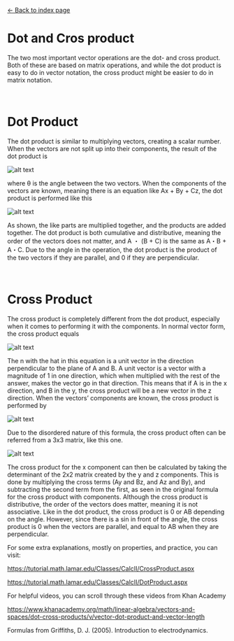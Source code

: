 [<- Back to index page](https://cpawley.github.io/HHG2-MSP-Physics/Index)
# Dot and Cros product

The two most important vector operations are the dot- and cross product. Both of these are based on matrix operations, and while the dot product is easy to do in vector notation, the cross product might be easier to do in matrix notation. 

<br>

# Dot Product

The dot product is similar to multiplying vectors, creating a scalar number. When the vectors are not split up into their components, the result of the dot product is 

![alt text](https://github.com/cpawley/HHG2-MSP-Physics/blob/Floris-Images/1%20(2).png?raw=true)

where θ is the angle between the two vectors. When the components of the vectors are known, meaning there is an equation like Ax + By + Cz, the dot product is performed like this 

![alt text](https://github.com/cpawley/HHG2-MSP-Physics/blob/Floris-Images/2.png?raw=true)

As shown, the like parts are multiplied together, and the products are added together. The dot product is both cumulative and distributive, meaning the order of the vectors does not matter, and A ・ (B + C) is the same as A・B + A・C.
Due to the angle in the operation, the dot product is the product of the two vectors if they are parallel, and 0 if they are perpendicular. 

<br>

# Cross Product

The cross product is completely different from the dot product, especially when it comes to performing it with the components. In normal vector form, the cross product equals 

![alt text](https://github.com/cpawley/HHG2-MSP-Physics/blob/Floris-Images/3.png?raw=true)

The n with the hat in this equation is a unit vector in the direction perpendicular to the plane of A and B. A unit vector is a vector with a magnitude of 1 in one direction, which when multiplied with the rest of the answer, makes the vector go in that direction. This means that if A is in the x direction, and B in the y, the cross product will be a new vector in the z direction. When the vectors’ components are known, the cross product is performed by 

![alt text](https://github.com/cpawley/HHG2-MSP-Physics/blob/Floris-Images/4.png?raw=true)

Due to the disordered nature of this formula, the cross product often can be referred from a 3x3 matrix, like this one. 

![alt text](https://github.com/cpawley/HHG2-MSP-Physics/blob/Floris-Images/5%20(2).png?raw=true)

The cross product for the x component can then be calculated by taking the determinant of the 2x2 matrix created by the y and z components. This is done by multiplying the cross terms (Ay and Bz, and Az and By), and subtracting the second term from the first, as seen in the original formula for the cross product with components. 
Although the cross product is distributive, the order of the vectors does matter, meaning it is not associative. 
Like in the dot product, the cross product is 0 or AB depending on the angle. However, since there is a sin in front of the angle, the cross product is 0 when the vectors are parallel, and equal to AB when they are perpendicular.

For some extra explanations, mostly on properties, and practice, you can visit:

[https://tutorial.math.lamar.edu/Classes/CalcII/CrossProduct.aspx ](https://tutorial.math.lamar.edu/Classes/CalcII/CrossProduct.aspx )

[https://tutorial.math.lamar.edu/Classes/CalcII/DotProduct.aspx ](https://tutorial.math.lamar.edu/Classes/CalcII/DotProduct.aspx )

For helpful videos, you can scroll through these videos from Khan Academy

[https://www.khanacademy.org/math/linear-algebra/vectors-and-spaces/dot-cross-products/v/vector-dot-product-and-vector-length ](https://www.khanacademy.org/math/linear-algebra/vectors-and-spaces/dot-cross-products/v/vector-dot-product-and-vector-length)

Formulas from Griffiths, D. J. (2005). Introduction to electrodynamics.



